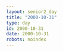 ```yaml
---
layout: senior2_day
title: "2000-10-31"
type: day
id: 2000-10-31
date: 2000-10-31
robots: noindex
---
```


